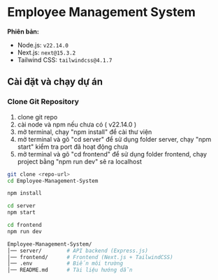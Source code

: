 # Employee Management System  

**Phiên bản:**  
- Node.js: `v22.14.0`  
- Next.js: `next@15.3.2`  
- Tailwind CSS: `tailwindcss@4.1.7`  

##  Cài đặt và chạy dự án  

### Clone Git Repository  
1. clone git repo
2. cài node và npm nếu chưa có ( v22.14.0 )
3. mở terminal, chạy "npm install" để cài thư viện
4. mở terminal và gõ "cd server" để sử dụng folder server, chạy "npm start" kiểm tra port đã hoạt động chưa
5. mở terminal và gõ "cd frontend" để sử dụng folder frontend, chạy project bằng "npm run dev" sẽ ra localhost

```bash
git clone <repo-url>
cd Employee-Management-System

npm install

cd server
npm start

cd frontend
npm run dev

Employee-Management-System/
│── server/        # API backend (Express.js)
│── frontend/      # Frontend (Next.js + TailwindCSS)
│── .env           # Biến môi trường
│── README.md      # Tài liệu hướng dẫn